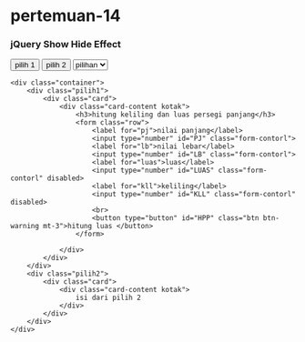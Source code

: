 # pertemuan-14

<!DOCTYPE html>
<html lang="en">
<head>
    <meta charset="UTF-8">
    <meta http-equiv="X-UA-Compatible" content="IE=edge">
    <meta name="viewport" content="width=device-width, initial-scale=1.0">
    <link rel="stylesheet" href="css/bootstrap.css">
    <style>
        .kotak{height: 300px;margin: 10px;}
    </style>
    <title>per 14</title>
</head>
<body>
    <div class="container">
        <h3>jQuery Show Hide Effect</h3>
        <button id="Tpilih1" type="button" class="btn btn-primary">pilih 1</button>
        <button id="Tpilih2" type="button" class="btn btn-primary">pilih 2</button>
        <select id="Spilih" class="btn btn-warning">
            <option>pilihan</option>
            <option value="A">pilih 1</option>
            <option value="B">pilih 2</option>
        </select>
    </div>

    <div class="container">
        <div class="pilih1">
            <div class="card">
                <div class="card-content kotak">
                    <h3>hitung keliling dan luas persegi panjang</h3>
                    <form class="row">
                        <label for="pj">nilai panjang</label>
                        <input type="number" id="PJ" class="form-contorl">
                        <label for="lb">nilai lebar</label>
                        <input type="number" id="LB" class="form-contorl">
                        <label for="luas">luas</label>
                        <input type="number" id="LUAS" class="form-contorl" disabled>
                        <label for="kll">keliling</label>
                        <input type="number" id="KLL" class="form-contorl" disabled>
                        <br>
                        <button type="button" id="HPP" class="btn btn-warning mt-3">hitung luas </button>
                    </form>

                </div>
            </div>
        </div>
        <div class="pilih2">
            <div class="card">
                <div class="card-content kotak">
                    isi dari pilih 2
                </div>
            </div>
        </div>
    </div>
</body>
<script src="js/bootstrap.js"></script>
<script type="text/javascript" src="jquery.min.js"></script>
<script type="text/javascript">
    $(document).ready(function(){
        $(".pilih1").hide();
        $(".pilih2").hide();

        $("#Tpilih1").click(function(){
            $(".pilih1").show(1000);
            $(".pilih2").hide(500);
        });

        $("#Tpilih2").click(function(){
            $(".pilih2").show(1000);
            $(".pilih1").hide(500);
        });

        $("#Spilih").change(function(){
            var npilih = $("#Spilih").val();
            switch (npilih) {
                case "A":
                $(".pilih1").show(1000);
                $(".pilih2").hide(500);
                    break;
                case "B":
                $(".pilih2").show(1000);
                $(".pilih1").hide(500);
                    break;
                default:
                $(".pilih1").hide(500);
                $(".pilih2").hide(500);
                    break;
            }
        });

        $("#HPP").click(function(){
            var pj = $("#PJ").val();
            var lb = $("#LB").val();
            var luas = pj*lb;
            $("#LUAS").val(luas);
            var kell = 2*(parseFloat(pj)+ parseFloat(lb));
            $("#KLL").val(kell);
        });
    });
</script>
</html> 
